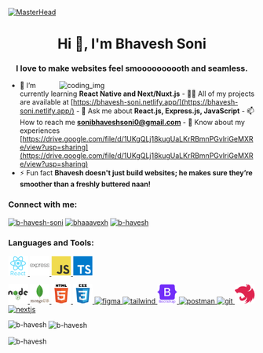 [![MasterHead](https://camo.githubusercontent.com/16066820b7696b448b41fad45188e6fff6f0ee726523a15e79a12e14fc56245a/68747470733a2f2f646576656c6f706572676966732e6e65746c6966792e6170702f676966732f4a6176615363726970742e676966)](https://bhavesh-soni.netlify.app/)
<h1 align="center">Hi 👋, I'm Bhavesh Soni</h1>
<h3 align="center">I love to make websites feel smoooooooooth and seamless.</h3>
<img
  align="right"
  width="400"
  src="https://cdn.dribbble.com/users/1708816/screenshots/15637256/media/f9826f0af8a49462f048262a8502035b.gif"
  alt="coding_img"
/>

- 🌱 I’m currently learning **React Native and Next/Nuxt.js** - 👨‍💻 All of my
projects are available at
[https://bhavesh-soni.netlify.app/](https://bhavesh-soni.netlify.app/) - 💬 Ask
me about **React.js, Express.js, JavaScript** - 📫 How to reach me
**sonibhaveshsoni0@gmail.com** - 📄 Know about my experiences
[https://drive.google.com/file/d/1UKgQLj18kugUaLKrRBmnPGvlriGeMXRe/view?usp=sharing](https://drive.google.com/file/d/1UKgQLj18kugUaLKrRBmnPGvlriGeMXRe/view?usp=sharing)
- ⚡ Fun fact **Bhavesh doesn't just build websites; he makes sure they’re
smoother than a freshly buttered naan!**

<h3 align="left">Connect with me:</h3>
<p align="left">
  <a href="https://linkedin.com/in/b-havesh-soni" target="blank"
    ><img
      align="center"
      src="https://raw.githubusercontent.com/rahuldkjain/github-profile-readme-generator/master/src/images/icons/Social/linked-in-alt.svg"
      alt="b-havesh-soni"
      height="30"
      width="40"
  /></a>
  <a href="https://instagram.com/bhaaavexh" target="blank"
    ><img
      align="center"
      src="https://raw.githubusercontent.com/rahuldkjain/github-profile-readme-generator/master/src/images/icons/Social/instagram.svg"
      alt="bhaaavexh"
      height="30"
      width="40"
  /></a>
  <a href="https://dev.to/b-havesh" target="blank"
    ><img
      align="center"
      src="https://raw.githubusercontent.com/rahuldkjain/github-profile-readme-generator/master/src/images/icons/Social/devto.svg"
      alt="b-havesh"
      height="30"
      width="40"
  /></a>
</p>

<h3 align="left">Languages and Tools:</h3>
<p align="left">
  <a href="https://reactjs.org/" target="_blank" rel="noreferrer">
    <img
      src="https://raw.githubusercontent.com/devicons/devicon/master/icons/react/react-original-wordmark.svg"
      alt="react"
      width="40"
      height="40"
    />
  </a>
  <a href="https://expressjs.com" target="_blank" rel="noreferrer">
    <img
      src="https://raw.githubusercontent.com/devicons/devicon/master/icons/express/express-original-wordmark.svg"
      alt="express"
      width="40"
      height="40"
    />
  </a>
  <a
    href="https://developer.mozilla.org/en-US/docs/Web/JavaScript"
    target="_blank"
    rel="noreferrer"
  >
    <img
      src="https://raw.githubusercontent.com/devicons/devicon/master/icons/javascript/javascript-original.svg"
      alt="javascript"
      width="40"
      height="40"
    />
  </a>
  <a href="https://www.typescriptlang.org/" target="_blank" rel="noreferrer">
    <img
      src="https://raw.githubusercontent.com/devicons/devicon/master/icons/typescript/typescript-original.svg"
      alt="typescript"
      width="40"
      height="40"
    />
  </a>
</p>
<a href="https://nodejs.org" target="_blank" rel="noreferrer">
  <img
    src="https://raw.githubusercontent.com/devicons/devicon/master/icons/nodejs/nodejs-original-wordmark.svg"
    alt="nodejs"
    width="40"
    height="40"
  />
</a>
<a href="https://www.mongodb.com/" target="_blank" rel="noreferrer">
  <img
    src="https://raw.githubusercontent.com/devicons/devicon/master/icons/mongodb/mongodb-original-wordmark.svg"
    alt="mongodb"
    width="40"
    height="40"
  />
</a>
<a href="https://www.w3.org/html/" target="_blank" rel="noreferrer">
  <img
    src="https://raw.githubusercontent.com/devicons/devicon/master/icons/html5/html5-original-wordmark.svg"
    alt="html5"
    width="40"
    height="40"
  />
</a>
<a href="https://www.w3schools.com/css/" target="_blank" rel="noreferrer">
  <img
    src="https://raw.githubusercontent.com/devicons/devicon/master/icons/css3/css3-original-wordmark.svg"
    alt="css3"
    width="40"
    height="40"
  />
</a>
<a href="https://www.figma.com/" target="_blank" rel="noreferrer">
  <img
    src="https://www.vectorlogo.zone/logos/figma/figma-icon.svg"
    alt="figma"
    width="40"
    height="40"
  />
</a>
<a href="https://tailwindcss.com/" target="_blank" rel="noreferrer">
  <img
    src="https://www.vectorlogo.zone/logos/tailwindcss/tailwindcss-icon.svg"
    alt="tailwind"
    width="40"
    height="40"
  />
</a>
<a href="https://getbootstrap.com" target="_blank" rel="noreferrer">
  <img
    src="https://raw.githubusercontent.com/devicons/devicon/master/icons/bootstrap/bootstrap-plain-wordmark.svg"
    alt="bootstrap"
    width="40"
    height="40"
  />
</a>
<a href="https://postman.com" target="_blank" rel="noreferrer">
  <img
    src="https://www.vectorlogo.zone/logos/getpostman/getpostman-icon.svg"
    alt="postman"
    width="40"
    height="40"
  />
</a>
<a href="https://git-scm.com/" target="_blank" rel="noreferrer">
  <img
    src="https://www.vectorlogo.zone/logos/git-scm/git-scm-icon.svg"
    alt="git"
    width="40"
    height="40"
  />
</a>

<a href="https://nestjs.com/" target="_blank" rel="noreferrer">
  <img
    src="https://raw.githubusercontent.com/devicons/devicon/master/icons/nestjs/nestjs-plain.svg"
    alt="nestjs"
    width="40"
    height="40"
  />
</a>
<a href="https://nextjs.org/" target="_blank" rel="noreferrer">
  <img
    src="https://cdn.worldvectorlogo.com/logos/nextjs-2.svg"
    alt="nextjs"
    width="40"
    height="40"
  />
</a>

<p>
  <img
    align="left"
    src="https://github-readme-stats.vercel.app/api/top-langs?username=b-havesh&show_icons=true&locale=en&layout=compact"
    alt="b-havesh"
  />
</p>

<p>
  &nbsp;<img
    align="center"
    src="https://github-readme-stats.vercel.app/api?username=b-havesh&show_icons=true&locale=en"
    alt="b-havesh"
  />
</p>

<p>
  <img
    align="center"
    src="https://github-readme-streak-stats.herokuapp.com/?user=b-havesh&"
    alt="b-havesh"
  />
</p>
